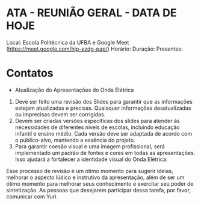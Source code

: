 #  ATA - REUNIÃO GERAL - DATA DE HOJE

Local: Escola Politécnica da UFBA e Google Meet (<https://meet.google.com/hip-ezdg-pap/>)
Horário:
Duração:
Presentes:

# Contatos

- Atualização do Apresentações do Onda Elétrica
1. Deve ser feito uma revisão dos Slides para garantir que as informações estejam atualizadas e precisas. Quaisquer informações desatualizadas ou imprecisas devem ser corrigidas.
2. Devem ser criadas versões específicas dos slides para atender às necessidades de diferentes níveis de escolas, incluindo educação infantil e ensino médio. Cada versão deve ser adaptada de acordo com o público-alvo, mantendo a essência do projeto.
3. Para garantir coesão visual e uma imagem profissional, será implementado um padrão de fontes e cores em todas as apresentações. Isso ajudará a fortalecer a identidade visual do Onda Elétrica.

Esse processo de revisão é um ótimo momento para sugerir ideias, melhorar o aspecto lúdico e instrutivo da apresentação, além de ser um ótimo momento para melhorar seus conhecimento e exercitar seu poder de sintetização.
As pessoas que desejarem participar dessa tarefa, por favor, comunicar com Yuri.